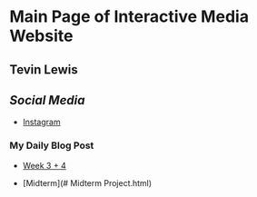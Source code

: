 # Main Page of Interactive Media Website

## Tevin Lewis

## _Social Media_

* [Instagram](https://www.instagram.com/kindom_d_/)
  
### My Daily Blog Post

* [Week 3 + 4](2023_01_15.html)

* [Midterm](# Midterm Project.html)
